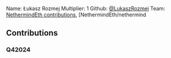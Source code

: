 Name: Łukasz Rozmej
Multiplier: 1
Github: [@LukaszRozmej](https://github.com/LukaszRozmej)
Team: [NethermindEth contributions](https://github.com/LukaszRozmej?org=NethermindEth), [NethermindEth/nethermind

## Contributions
### Q42024
